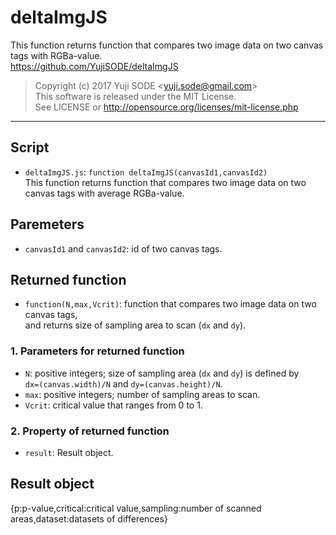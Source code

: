 # deltaImgJS
This function returns function that compares two image data on two canvas tags with RGBa-value.  
https://github.com/YujiSODE/deltaImgJS

>Copyright (c) 2017 Yuji SODE \<yuji.sode@gmail.com\>  
>This software is released under the MIT License.  
>See LICENSE or http://opensource.org/licenses/mit-license.php
______

## Script
* `deltaImgJS.js`: `function deltaImgJS(canvasId1,canvasId2)`  
This function returns function that compares two image data on two canvas tags with average RGBa-value.  

## Paremeters
- `canvasId1` and `canvasId2`: id of two canvas tags.  

## Returned function
- `function(N,max,Vcrit)`: function that compares two image data on two canvas tags,  
  and returns size of sampling area to scan (`dx` and `dy`).
### 1. Parameters for returned function
- `N`: positive integers; size of sampling area (`dx` and `dy`) is defined by  
  `dx=(canvas.width)/N` and `dy=(canvas.height)/N`.
- `max`: positive integers; number of sampling areas to scan.
- `Vcrit`: critical value that ranges from 0 to 1.
### 2. Property of returned function
- `result`: Result object.  

## Result object
{p:p-value,critical:critical value,sampling:number of scanned areas,dataset:datasets of differences}
